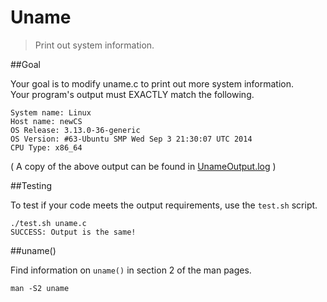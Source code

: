 Uname
=====

> Print out system information.

##Goal

Your goal is to modify uname.c to print out more system information.  
Your program's output must EXACTLY match the following.  

```
System name: Linux
Host name: newCS
OS Release: 3.13.0-36-generic
OS Version: #63-Ubuntu SMP Wed Sep 3 21:30:07 UTC 2014
CPU Type: x86_64
```

( A copy of the above output can be found in [UnameOutput.log](UnameOutput.log) )

##Testing

To test if your code meets the output requirements, use the `test.sh` script.

```
./test.sh uname.c
SUCCESS: Output is the same!
```

##uname()

Find information on `uname()` in section 2 of the man pages.

`man -S2 uname`
